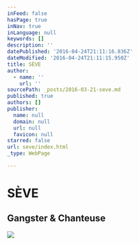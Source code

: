 ```yaml
---
inFeed: false
hasPage: true
inNav: true
inLanguage: null
keywords: []
description: ''
datePublished: '2016-04-24T21:11:16.836Z'
dateModified: '2016-04-24T21:11:15.950Z'
title: SÈVE
author:
  - name: ''
    url: ''
sourcePath: _posts/2016-03-21-seve.md
published: true
authors: []
publisher:
  name: null
  domain: null
  url: null
  favicon: null
starred: false
url: seve/index.html
_type: WebPage

---
```

# SÈVE

## Gangster & Chanteuse
![](https://the-grid-user-content.s3-us-west-2.amazonaws.com/efc2b8a0-2cc8-4040-a611-ca2296b81274.jpg)